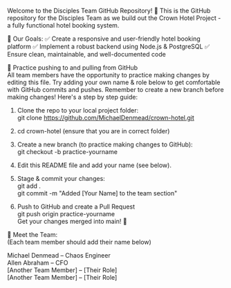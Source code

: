 Welcome to the Disciples Team GitHub Repository! 🚀
This is the GitHub repository for the Disciples Team as we build out the Crown Hotel Project - a fully functional hotel booking system.

📌 Our Goals:
✅ Create a responsive and user-friendly hotel booking platform
✅ Implement a robust backend using Node.js & PostgreSQL
✅ Ensure clean, maintainable, and well-documented code

🎯 Practice pushing to and pulling from GitHub   
All team members have the opportunity to practice making changes by editing this file.
Try adding your own name & role below to get comfortable with GitHub commits and pushes.
Remember to create a new branch before making changes! Here's a step by step guide:

1. Clone the repo to your local project folder:  
git clone https://github.com/MichaelDenmead/crown-hotel.git  

2. cd crown-hotel (ensure that you are in correct folder)  

3. Create a new branch (to practice making changes to GitHub):  
git checkout -b practice-yourname  

4. Edit this README file and add your name (see below).  

5. Stage & commit your changes:  
git add .  
git commit -m "Added [Your Name] to the team section"  

6. Push to GitHub and create a Pull Request  
git push origin practice-yourname  
Get your changes merged into main! 🎉  

👥 Meet the Team:  
(Each team member should add their name below)  

Michael Denmead – Chaos Engineer  
Allen Abraham – CFO  
[Another Team Member] – [Their Role]  
[Another Team Member] – [Their Role]  